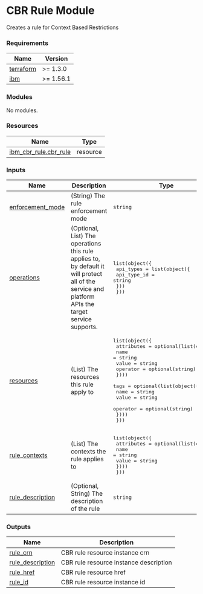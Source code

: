# CBR Rule Module

Creates a rule for Context Based Restrictions

<!-- BEGINNING OF PRE-COMMIT-TERRAFORM DOCS HOOK -->
### Requirements

| Name | Version |
|------|---------|
| <a name="requirement_terraform"></a> [terraform](#requirement\_terraform) | >= 1.3.0 |
| <a name="requirement_ibm"></a> [ibm](#requirement\_ibm) | >= 1.56.1 |

### Modules

No modules.

### Resources

| Name | Type |
|------|------|
| [ibm_cbr_rule.cbr_rule](https://registry.terraform.io/providers/IBM-Cloud/ibm/latest/docs/resources/cbr_rule) | resource |

### Inputs

| Name | Description | Type | Default | Required |
|------|-------------|------|---------|:--------:|
| <a name="input_enforcement_mode"></a> [enforcement\_mode](#input\_enforcement\_mode) | (String) The rule enforcement mode | `string` | `"report"` | no |
| <a name="input_operations"></a> [operations](#input\_operations) | (Optional, List) The operations this rule applies to, by default it will protect all of the service and platform APIs the target service supports. | <pre>list(object({<br>    api_types = list(object({<br>      api_type_id = string<br>    }))<br>  }))</pre> | <pre>[<br>  {<br>    "api_types": [<br>      {<br>        "api_type_id": "crn:v1:bluemix:public:context-based-restrictions::::api-type:"<br>      }<br>    ]<br>  }<br>]</pre> | no |
| <a name="input_resources"></a> [resources](#input\_resources) | (List) The resources this rule apply to | <pre>list(object({<br>    attributes = optional(list(object({<br>      name     = string<br>      value    = string<br>      operator = optional(string)<br>    })))<br>    tags = optional(list(object({<br>      name     = string<br>      value    = string<br>      operator = optional(string)<br>    })))<br>  }))</pre> | n/a | yes |
| <a name="input_rule_contexts"></a> [rule\_contexts](#input\_rule\_contexts) | (List) The contexts the rule applies to | <pre>list(object({<br>    attributes = optional(list(object({<br>      name  = string<br>      value = string<br>    })))<br>  }))</pre> | n/a | yes |
| <a name="input_rule_description"></a> [rule\_description](#input\_rule\_description) | (Optional, String) The description of the rule | `string` | `null` | no |

### Outputs

| Name | Description |
|------|-------------|
| <a name="output_rule_crn"></a> [rule\_crn](#output\_rule\_crn) | CBR rule resource instance crn |
| <a name="output_rule_description"></a> [rule\_description](#output\_rule\_description) | CBR rule resource instance description |
| <a name="output_rule_href"></a> [rule\_href](#output\_rule\_href) | CBR rule resource href |
| <a name="output_rule_id"></a> [rule\_id](#output\_rule\_id) | CBR rule resource instance id |
<!-- END OF PRE-COMMIT-TERRAFORM DOCS HOOK -->
